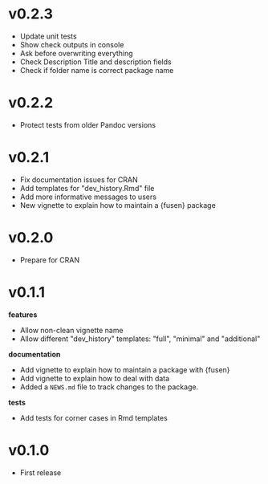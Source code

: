 # v0.2.3

* Update unit tests
* Show check outputs in console
* Ask before overwriting everything
* Check Description Title and description fields
* Check if folder name is correct package name

# v0.2.2

* Protect tests from older Pandoc versions

# v0.2.1

* Fix documentation issues for CRAN
* Add templates for "dev_history.Rmd" file
* Add more informative messages to users
* New vignette to explain how to maintain a {fusen} package

# v0.2.0

* Prepare for CRAN

# v0.1.1

**features**
* Allow non-clean vignette name
* Allow different "dev_history" templates: "full", "minimal" and "additional"

**documentation**
* Add vignette to explain how to maintain a package with {fusen}
* Add vignette to explain how to deal with data
* Added a `NEWS.md` file to track changes to the package.

**tests**
* Add tests for corner cases in Rmd templates

# v0.1.0

* First release
